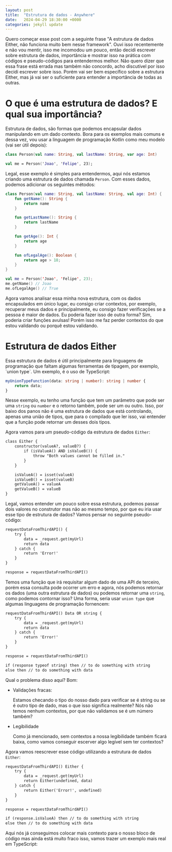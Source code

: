 ```yaml
---
layout: post
title:  "Estrutura de dados - Anywhere"
date:   2024-04-29 18:30:00 +0000
categories: jekyll update
---
```


Quero começar esse post com a seguinte frase "A estrutura de dados Either, não funciona muito bem nesse framework". Ouvi isso recentemente e não vou mentir, isso me incomodou um pouco, então decidi escrever sobre estrutura de dados, importância e mostrar isso na prática com códigos e pseudo-códigos para entendermos melhor. Não quero dizer que essa frase está errada mas também não concordo, acho discutível por isso decidi escrever sobre isso. Porém vai ser bem específico sobre a estrutura Either, mas já vai ser o suficiente para entender a importância de todas as outras.

<h1>O que é uma estrutura de dados? E qual sua importância?</h1>

Estrutura de dados, são formas que podemos encapsular dados manipulando em um dado contexto. Bora para os exemplos mais comuns e dessa vez, vou usar a linguagem de programação Kotlin como meu modelo (vai ser útil depois):

```kt
class Person(val name: String, val lastName: String, var age: Int)

val me = Person('Joao', 'Felipe', 23);
```

Legal, esse exemplo é simples para entendermos, aqui nós estamos criando uma estrutura de dados chamada `Person`. Com esses dados, podemos adicionar os seguintes métodos: 

```kt
class Person(val name: String, val lastName: String, val age: Int) {
    fun getName(): String {
        return name 
    }

    fun getLastName(): String {
        return lastName 
    }

    fun getAge(): Int {
        return age 
    }

    fun ofLegalAge(): Boolean {
        return age > 18;
    }
}

val me = Person('Joao', 'Felipe', 23);
me.getName() // Joao
me.ofLegalAge() // True
```

Agora vamos analisar essa minha nova estrutura, com os dados encapsulados em único lugar, eu consigo criar contextos, por exemplo, recuperar meus dados e principalmente, eu consigo fazer verificações se a pessoa é maior de dados. Eu poderia fazer isso de outra forma? Sim, poderia criar funções avulsas! Porém isso me faz perder contextos do que estou validando ou porquê estou validando.

<h1>Estrutura de dados Either</h1>
Essa estrutura de dados é útil principalmente para linguagens de programação que faltam algumas ferramentas de tipagem, por exemplo, `union type`. Um exemplo, é o uso de TypeScript:

```ts
myUnionTypeFunction(data: string | number): string | number {
    return data;
}
```

Nesse exemplo, eu tenho uma função que tem um parâmetro que pode ser uma `string` ou `number` e o retorno também, pode ser um ou outro. Isso, por baixo dos panos não é uma estrutura de dados que está controlando, apenas uma união de tipos, que para o compilado que ler isso, vai entender que a função pode retornar um desses dois tipos.

Agora vamos para um pseudo-código da estrutura de dados `Either`:

```txt
class Either {
    constructor(valueA?, valueB?) {
        if (isValueA() AND isValueB()) {
            throw "Both values ​​cannot be filled in."
        }
    }

    isValueA() = isset(valueA)
    isValueB() = isset(valueB)
    getValueA() = valueA
    getValueB() = valueB
}
```

Legal, vamos entender um pouco sobre essa estrutura, podemos passar dois valores no construtor mas não ao mesmo tempo, por que eu iria usar esse tipo de estrutura de dados? Vamos pensar no seguinte pseudo-código:

```txt
requestDataFromThirdAPI() {
    try {
        data = _request.get(myUrl)
        return data
    } catch {
        return 'Error!'
    }
}

response = requestDataFromThirdAPI()
```

Temos uma função que irá requisitar algum dado de uma API de terceiro, porém essa consulta pode ocorrer um erro e agora, nós podemos retornar os dados (uma outra estrutura de dados) ou podemos retornar uma `string`, como podemos contornar isso? Uma forma, seria usar `union type` que algumas linguagens de programação fornencem: 

```txt
requestDataFromThirdAPI() Data OR string {
    try {
        data = _request.get(myUrl)
        return data
    } catch {
        return 'Error!'
    }
}

response = requestDataFromThirdAPI()

if (response typeof string) then // to do something with string
else then // to do something with data
```

Qual o problema disso aqui? Bom:

  * Validações fracas:
    
    Estamos checando o tipo do nosso dado para verificar se é string ou se é outro tipo de dado, mas o que isso significa realmente? Nós não temos nenhum contextos, por que não validamos se é um número também? 

  * Legibilidade

    Como já mencionado, sem contextos a nossa legibilidade também ficará baixa, como vamos conseguir escerver algo legível sem ter contextos?

Agora vamos reescrever esse código utilizando a estrutura de dados `Either`:

```txt
requestDataFromThirdAPI() Either {
    try {
        data = _request.get(myUrl)
        return Either(undefined, data)
    } catch {
        return Either('Error!', undefined)
    }
}

response = requestDataFromThirdAPI()

if (response.isValueA) then // to do something with string
else then // to do something with data
```

Aqui nós já conseguimos colocar mais contexto para o nosso bloco de código mas ainda está muito fraco isso, vamos trazer um exemplo mais real em TypeScript: